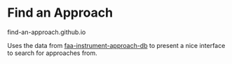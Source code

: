 # Find an Approach

find-an-approach.github.io

Uses the data from [faa-instrument-approach-db](https://github.com/ammaraskar/faa-instrument-approach-db)
to present a nice interface to search for approaches from.
